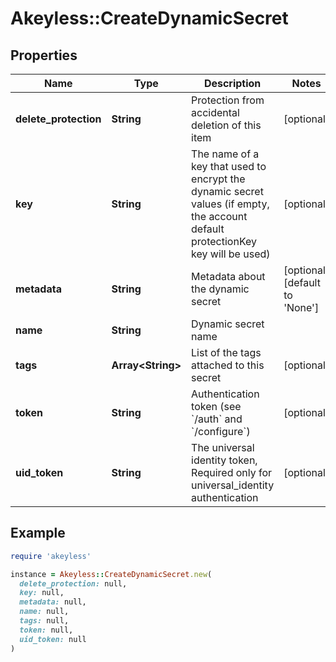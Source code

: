 # Akeyless::CreateDynamicSecret

## Properties

| Name | Type | Description | Notes |
| ---- | ---- | ----------- | ----- |
| **delete_protection** | **String** | Protection from accidental deletion of this item | [optional] |
| **key** | **String** | The name of a key that used to encrypt the dynamic secret values (if empty, the account default protectionKey key will be used) | [optional] |
| **metadata** | **String** | Metadata about the dynamic secret | [optional][default to &#39;None&#39;] |
| **name** | **String** | Dynamic secret name |  |
| **tags** | **Array&lt;String&gt;** | List of the tags attached to this secret | [optional] |
| **token** | **String** | Authentication token (see &#x60;/auth&#x60; and &#x60;/configure&#x60;) | [optional] |
| **uid_token** | **String** | The universal identity token, Required only for universal_identity authentication | [optional] |

## Example

```ruby
require 'akeyless'

instance = Akeyless::CreateDynamicSecret.new(
  delete_protection: null,
  key: null,
  metadata: null,
  name: null,
  tags: null,
  token: null,
  uid_token: null
)
```

